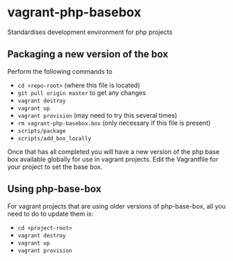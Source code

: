 vagrant-php-basebox
===================

Standardises development environment for php projects

## Packaging a new version of the box

Perform the following commands to

- ```cd <repo-root>``` (where this file is located)
- ```git pull origin master``` to get any changes
- ```vagrant destroy```
- ```vagrant up```
- ```vagrant provision``` (may need to try this several times)
- ```rm vagrant-php-basebox.box``` (only necessary if this file is present)
- ```scripts/package```
- ```scripts/add_box_locally```

Once that has all completed you will have a new version of the php base box available globally
for use in vagrant projects. Edit the Vagrantfile for your project to set the base box.

## Using php-base-box

For vagrant projects that are using older versions of php-base-box, all you need
to do to update them is:

- ```cd <project-root>```
- ```vagrant destroy```
- ```vagrant up```
- ```vagrant provision```
